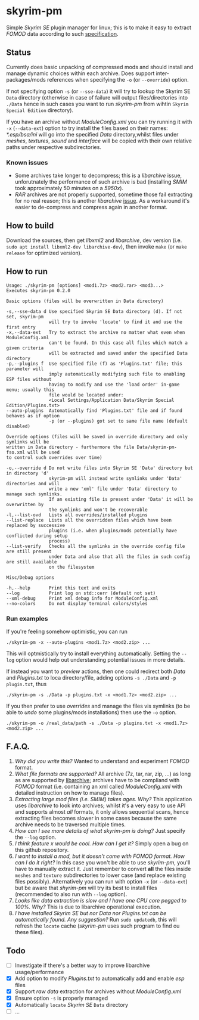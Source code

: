 # skyrim-pm
Simple *Skyrim SE* plugin manager for linux; this is to make it easy to extract _FOMOD_ data according to such [specification](https://fomod-docs.readthedocs.io/en/latest/tutorial.html).

## Status

Currently does basic unpacking of compressed mods and should install and manage dynamic choices within each archive. Does support inter-packages/mods references when specifying the `-o` (or `--override`) option.

If not specifying option `-s` (or `--sse-data`) it will try to lookup the Skyrim SE `Data` directory (otherwise in case of failure will output files/directories into `./Data` hence in such cases you want to run _skyrim-pm_ from wihtin `Skyrim Special Edition` directory).

If you have an archive without _ModuleConfig.xml_ you can try running it with `-x` (`--data-ext`) option to try install the files based on their names: _*.esp/bsa/ini_ will go into the specified _Data_ directory,whilst files under _meshes_, _textures_, _sound_ and _interface_ will be copied with their own relative paths under respective subdirectories.

### Known issues

* Some archives take longer to decompress; this is a _libarchive_ issue, unforutnately the performance of such archive is bad (installing _SMIM_ took approximately 50 minutes on a _5950x_).
* _RAR_ archives are not properly supported, sometime those fail extracting for no real reason; this is another _libarchive_ [issue](https://github.com/libarchive/libarchive/issues/1490). As a workaround it's easier to de-compress and compress again in another format.

## How to build

Download the sources, then get _libxml2_ and _libarchive_, dev version (i.e. `sudo apt install libxml2-dev libarchive-dev`), then invoke `make` (or `make release` for optimized version).

## How to run
```
Usage: ./skyrim-pm [options] <mod1.7z> <mod2.rar> <mod3...>
Executes skyrim-pm 0.2.0

Basic options (files will be overwritten in Data directory)

-s,--sse-data d Use specified Skyrim SE Data directory (d). If not set, skyrim-pm
                will try to invoke 'locate' to find it and use the first entry
-x,--data-ext   Try to extract the archive no matter what even when ModuleConfig.xml
                can't be found. In this case all files which match a given criteria
                will be extracted and saved under the specified Data directory
-p,--plugins f  Use specified file (f) as 'Plugins.txt' file; this parameter will
                imply automatically modifying such file to enabling ESP files without
                having to modify and use the 'load order' in-game menu; usually this
                file would be located under:
                <Local Settings/Application Data/Skyrim Special Edition/Plugins.txt>
--auto-plugins  Automatically find 'Plugins.txt' file and if found behaves as if option
                -p (or --plugins) got set to same file name (default disabled)

Override options (files will be saved in override directory and only symlinks will be
written in Data directory - furthermore the file Data/skyrim-pm-fso.xml will be used
to control such overrides over time)

-o,--override d Do not write files into Skyrim SE 'Data' directory but in directory 'd'
                skyrim-pm will instead write symlinks under 'Data' directories and will
                write a new 'xml' file under 'Data' directory to manage such symlinks.
                If an existing file is present under 'Data' it will be overwritten by
                the symlinks and won't be recoverable
-l,--list-ovd   Lists all overrides/installed plugins
--list-replace  Lists all the overridden files which have been replaced by successive
                plugins (i.e. when plugins/mods potentially have conflicted during setup
                process)
--list-verify   Checks all the symlinks in the override config file are still present
                under Data and also that all the files in such config are still available
                on the filesystem

Misc/Debug options

-h,--help       Print this text and exits
--log           Print log on std::cerr (default not set)
--xml-debug     Print xml debug info for ModuleConfig.xml
--no-colors     Do not display terminal colors/styles
```

### Run examples
If you're feeling somehow optimistic, you can run
```
./skyrim-pm -x --auto-plugins <mod1.7z> <mod2.zip> ...
```
This will optmistically try to install everything automatically. Setting the `--log` option would help out understanding potential issues in more details.

If instead you want to _preview_ actions, then one could redirect both _Data_ and _Plugins.txt_ to loca directory/file, adding options `-s ./Data` and `-p plugin.txt`, thus
```
./skyrim-pm -s ./Data -p plugins.txt -x <mod1.7z> <mod2.zip> ...
```
If you then prefer to use _overrides_ and manage the files vis symlinks (to be able to _undo_ some plugins/mods installations) then use the `-o` option.
```
./skyrim-pm -o /real_data/path -s ./Data -p plugins.txt -x <mod1.7z> <mod2.zip> ...
```

## F.A.Q.

1. *Why did you write this?* Wanted to understand and experiment _FOMOD_ format.
2. *What file formats are supported?* All archive (7z, tar, rar, zip, ...) as long as are supported by [libarchive](https://www.libarchive.org/); archives have to be compliand with _FOMOD_ format (i.e. containing an xml called _ModuleConfig.xml_ with detailed instruction on how to manage files).
3. *Extracting large mod files (i.e. SMIM) takes ages. Why?* This application uses _libarchive_ to look into archives; whilst it's a very easy to use API and supports almost _all_ formats, it only allows sequential scans, hence extracting files becomes slower in some cases because the same archive needs to be traversed multiple times.
4. *How can I see more details of what *skyrim-pm* is doing?* Just specify the `--log` option.
5. *I think feature *x* would be cool. How can I get it?* Simply open a bug on this github repository.
6. *I want to install a mod, but it doesn't come with *FOMOD* format. How can I do it right?* In this case you won't be able to use *skyrim-pm*, you'll have to manually extract it. Just remember to convert **all** the files inside `meshes` and `texture` subdirectories to lower case (and replace existing files possibly). Alternatively you can run with option `-x` (or `--data-ext`) but be aware that _shyrim-pm_ will try its best to install files (recommended to also run with `--log` option).
7. *Looks like data extraction is slow and I have one CPU core pegged to 100%. Why?* This is due to libarchive operational execution.
8. *I have installed *Skyrim SE* but nor *Data* nor *Plugins.txt* can be automatically found. Any suggestion?* Run `sudo updatedb`, this will refresh the `locate` cache (*skyrim-pm* uses such program to find ou these files).

## Todo

- [ ] Investigate if there's a better way to improve libarchive usage/performance
- [x] Add option to modify *Plugins.txt* to automatically add and enable *esp* files
- [x] Support _raw data_ extraction for archives without _ModuleConfig.xml_
- [x] Ensure option `-s` is properly managed
- [x] Automatically `locate` *Skyrim SE* `Data` directory
- [ ] ...
